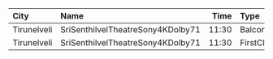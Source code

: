 | City        | Name                              |  Time | Type       | Price | Capacity | Booked |
| :---------- | :-------------------------------- | ----: | :--------- | ----: | -------: | -----: |
| Tirunelveli | SriSenthilvelTheatreSony4KDolby71 | 11:30 | Balcony    |  150₹ |      100 |     50 |
| Tirunelveli | SriSenthilvelTheatreSony4KDolby71 | 11:30 | FirstClass |  130₹ |      380 |    190 |